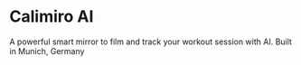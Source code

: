 # Calimiro AI

A powerful smart mirror to film and track your workout session with AI.
Built in Munich, Germany
